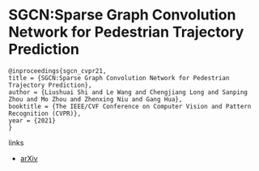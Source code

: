 # SGCN:Sparse Graph Convolution Network for Pedestrian Trajectory Prediction

```
@inproceedings{sgcn_cvpr21,
title = {SGCN:Sparse Graph Convolution Network for Pedestrian Trajectory Prediction},
author = {Liushuai Shi and Le Wang and Chengjiang Long and Sanping Zhou and Mo Zhou and Zhenxing Niu and Gang Hua},
booktitle = {The IEEE/CVF Conference on Computer Vision and Pattern Recognition (CVPR)},
year = {2021}
}
```

links
- [arXiv](https://arxiv.org/abs/2104.01528)
